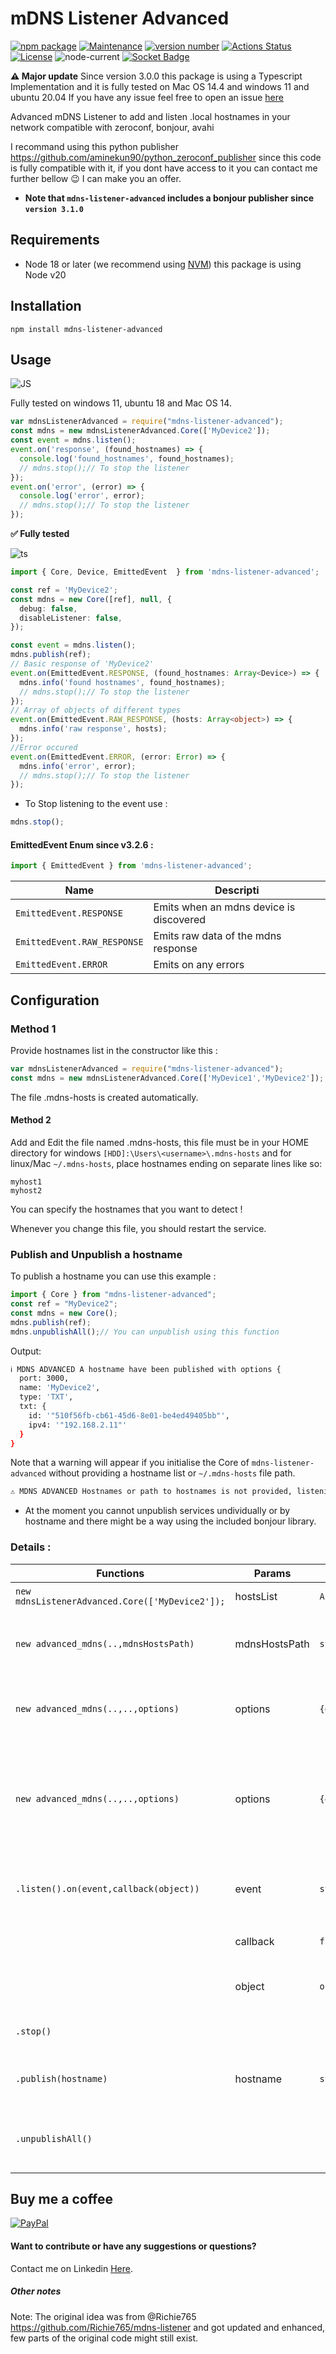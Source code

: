 # mDNS Listener Advanced
 
[![npm package](https://img.shields.io/badge/npm%20i-mdns--listener--advanced-brightgreen)](https://www.npmjs.com/package/mdns-listener-advanced) 
[![Maintenance](https://img.shields.io/badge/Maintained%3F-yes-green.svg)](https://github.com/aminekun90/mdns_listener_advanced/graphs/commit-activity) [![version number](https://img.shields.io/npm/v/mdns-listener-advanced?color=green&label=version)](https://github.com/aminekun90/mdns_listener_advanced/releases) [![Actions Status](https://github.com/aminekun90/mdns_listener_advanced/workflows/Test/badge.svg)](https://github.com/aminekun90/mdns_listener_advanced/actions) [![License](https://img.shields.io/github/license/aminekun90/mdns_listener_advanced)](https://github.com/aminekun90/mdns_listener_advanced/blob/master/LICENSE)
![node-current](https://img.shields.io/node/v/mdns-listener-advanced)
[![Socket Badge](https://socket.dev/api/badge/npm/package/mdns-listener-advanced)](https://socket.dev/npm/package/mdns-listener-advanced)

**:warning: Major update** Since version 3.0.0 this package is using a Typescript Implementation and it is fully tested on Mac OS 14.4 and windows 11 and ubuntu 20.04
If you have any issue feel free to open an issue [here](https://github.com/aminekun90/mdns_listener_advanced/issues) 

Advanced mDNS Listener to add and listen .local hostnames in your network compatible with zeroconf, bonjour, avahi

I recommand using this python publisher https://github.com/aminekun90/python_zeroconf_publisher since this code is fully compatible with it, if you dont have access to it you can contact me further bellow :wink: I can make you an offer.

- **Note that `mdns-listener-advanced` includes a bonjour publisher since `version 3.1.0`**

## Requirements
- Node 18 or later (we recommend using [NVM](https://github.com/nvm-sh/nvm)) this package is using Node v20



## Installation
`npm install mdns-listener-advanced`
## Usage

![JS](https://img.shields.io/badge/JavaScript-323330?style=for-the-badge&logo=javascript&logoColor=F7DF1E)

Fully tested on windows 11, ubuntu 18 and Mac OS 14.

```javascript
var mdnsListenerAdvanced = require("mdns-listener-advanced");
const mdns = new mdnsListenerAdvanced.Core(['MyDevice2']);
const event = mdns.listen();
event.on('response', (found_hostnames) => {
  console.log('found_hostnames', found_hostnames);
  // mdns.stop();// To stop the listener
});
event.on('error', (error) => {
  console.log('error', error);
  // mdns.stop();// To stop the listener
});

```
**:white_check_mark: Fully tested**

![ts](https://img.shields.io/badge/TypeScript-007ACC?style=for-the-badge&logo=typescript&logoColor=white) 

```typescript
import { Core, Device, EmittedEvent  } from 'mdns-listener-advanced';

const ref = 'MyDevice2';
const mdns = new Core([ref], null, {
  debug: false,
  disableListener: false,
});

const event = mdns.listen();
mdns.publish(ref);
// Basic response of 'MyDevice2'
event.on(EmittedEvent.RESPONSE, (found_hostnames: Array<Device>) => {
  mdns.info('found hostnames', found_hostnames);
  // mdns.stop();// To stop the listener
});
// Array of objects of different types
event.on(EmittedEvent.RAW_RESPONSE, (hosts: Array<object>) => {
  mdns.info('raw response', hosts);
});
//Error occured
event.on(EmittedEvent.ERROR, (error: Error) => {
  mdns.info('error', error);
  // mdns.stop();// To stop the listener
});

```

- To Stop listening to the event use :

```typescript
mdns.stop();
```
#### EmittedEvent Enum since v3.2.6 :

```typescript
import { EmittedEvent } from 'mdns-listener-advanced';
```
| Name                              | Descripti                                |
| --------------------------------- | ---------------------------------------- |
| `EmittedEvent.RESPONSE`           | Emits when an mdns device is discovered  |
| `EmittedEvent.RAW_RESPONSE`       | Emits raw data of the mdns response   |
| `EmittedEvent.ERROR`              | Emits on any errors                      |

## Configuration

### Method 1
Provide hostnames list in the constructor like this :

```javascript
var mdnsListenerAdvanced = require("mdns-listener-advanced");
const mdns = new mdnsListenerAdvanced.Core(['MyDevice1','MyDevice2']);
```
The file .mdns-hosts is created automatically.

#### Method 2
Add and Edit the file named .mdns-hosts, this file must be in your HOME directory for windows ``[HDD]:\Users\<username>\.mdns-hosts`` and for linux/Mac ``~/.mdns-hosts``, place hostnames ending on separate lines like so:
```
myhost1
myhost2
```
You can specify the hostnames that you want to detect !

Whenever you change this file, you should restart the service.

### Publish and Unpublish a hostname

To publish a hostname you can use this example :

```typescript
import { Core } from "mdns-listener-advanced";
const ref = "MyDevice2";
const mdns = new Core();
mdns.publish(ref);
mdns.unpublishAll();// You can unpublish using this function
```

Output:

```bash
ℹ️ MDNS ADVANCED A hostname have been published with options {
  port: 3000,
  name: 'MyDevice2',
  type: 'TXT',
  txt: {
    id: '"510f56fb-cb61-45d6-8e01-be4ed49405bb"',
    ipv4: '"192.168.2.11"'
  }
}
```
Note that a warning will appear if you initialise the Core of `mdns-listener-advanced` without providing a hostname list or `~/.mdns-hosts` file path.

```bash
⚠️ MDNS ADVANCED Hostnames or path to hostnames is not provided, listening to a host is compromised!
```

- At the moment you cannot unpublish services undividually or by hostname and there might be a way using the included bonjour library.
### Details :

| Functions                                      | Params        | Type                         | Description                                        |
|------------------------------------------------|---------------|------------------------------|----------------------------------------------------|
| `new mdnsListenerAdvanced.Core(['MyDevice2']);`| hostsList     | `Array<string>`              | List of hostnames                                  |
| `new advanced_mdns(..,mdnsHostsPath)`          | mdnsHostsPath | `string`                     | Full path of your .mdns-hosts  (not available)     |
| `new advanced_mdns(..,..,options)`             | options       | `{debug:boolean}`            | Enable debug default value is `false`              |
| `new advanced_mdns(..,..,options)`             | options       | `{disableListener:boolean}`  | Disable listener the default value is `false` set it to `true` to use only publish mode     |
| `.listen().on(event,callback(object))`         | event         | `string`                     | To catch a response event when set to `"response"` |
|                                                | callback      | `function(object)`           | callback to do custome code                        |
|                                                | object        | `object`                     | a received object i.e `{MyDevice1:{...}}`          |
| `.stop()`                                      |               |                              | to stop the event listener                         |
| `.publish(hostname)`                           | hostname      | `string`                     | to publish an mdns host protocol                   |
| `.unpublishAll()`                              |               |                              | to unpublish all mdns host protocol                |

## Buy me a coffee
[![PayPal](https://img.shields.io/badge/PayPal-00457C?style=for-the-badge&logo=paypal&logoColor=white)](https://www.paypal.com/paypalme/aminebouzahar)
#### Want to contribute or have any suggestions or questions?

Contact me on Linkedin [Here](https://www.linkedin.com/in/amine-bouzahar/).

##### Other notes
Note: The original idea was from @Richie765 https://github.com/Richie765/mdns-listener and got updated and enhanced, few parts of the original code might still exist.